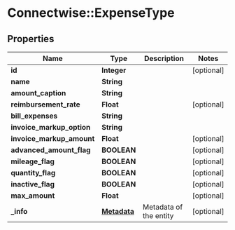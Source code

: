 # Connectwise::ExpenseType

## Properties
Name | Type | Description | Notes
------------ | ------------- | ------------- | -------------
**id** | **Integer** |  | [optional] 
**name** | **String** |  | 
**amount_caption** | **String** |  | 
**reimbursement_rate** | **Float** |  | [optional] 
**bill_expenses** | **String** |  | 
**invoice_markup_option** | **String** |  | 
**invoice_markup_amount** | **Float** |  | [optional] 
**advanced_amount_flag** | **BOOLEAN** |  | [optional] 
**mileage_flag** | **BOOLEAN** |  | [optional] 
**quantity_flag** | **BOOLEAN** |  | [optional] 
**inactive_flag** | **BOOLEAN** |  | [optional] 
**max_amount** | **Float** |  | [optional] 
**_info** | [**Metadata**](Metadata.md) | Metadata of the entity | [optional] 


